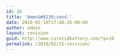 ```yaml
---
id: 16
title: 'Amen&#8230;send.'
date: 2010-02-16T17:48:26-08:00
author: admin
layout: revision
guid: http://www.carotidbattery.com/?p=16
permalink: /2010/02/15-revision/
---
```

